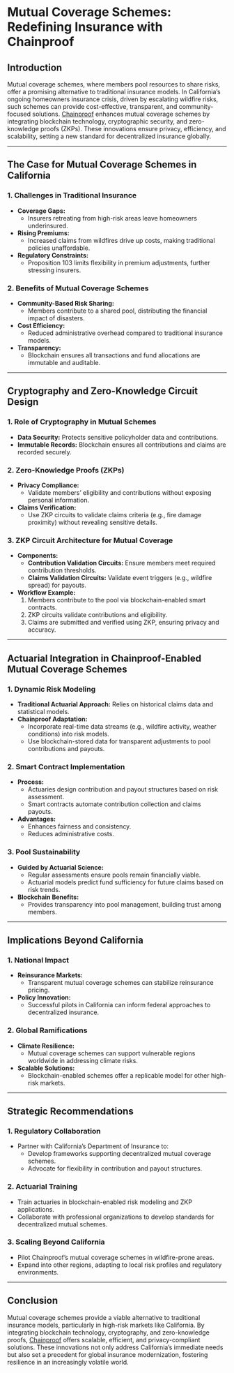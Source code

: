 # Mutual Coverage Schemes: Redefining Insurance with Chainproof

## Introduction

Mutual coverage schemes, where members pool resources to share risks, offer a promising alternative to traditional insurance models. In California’s ongoing homeowners insurance crisis, driven by escalating wildfire risks, such schemes can provide cost-effective, transparent, and community-focused solutions. [Chainproof](../CRYPTO/chainproof.md) enhances mutual coverage schemes by integrating blockchain technology, cryptographic security, and zero-knowledge proofs (ZKPs). These innovations ensure privacy, efficiency, and scalability, setting a new standard for decentralized insurance globally.

***

## The Case for Mutual Coverage Schemes in California

### 1. **Challenges in Traditional Insurance**

* **Coverage Gaps:**
  * Insurers retreating from high-risk areas leave homeowners underinsured.
* **Rising Premiums:**
  * Increased claims from wildfires drive up costs, making traditional policies unaffordable.
* **Regulatory Constraints:**
  * Proposition 103 limits flexibility in premium adjustments, further stressing insurers.

### 2. **Benefits of Mutual Coverage Schemes**

* **Community-Based Risk Sharing:**
  * Members contribute to a shared pool, distributing the financial impact of disasters.
* **Cost Efficiency:**
  * Reduced administrative overhead compared to traditional insurance models.
* **Transparency:**
  * Blockchain ensures all transactions and fund allocations are immutable and auditable.

***

## Cryptography and Zero-Knowledge Circuit Design

### 1. **Role of Cryptography in Mutual Schemes**

* **Data Security:** Protects sensitive policyholder data and contributions.
* **Immutable Records:** Blockchain ensures all contributions and claims are recorded securely.

### 2. **Zero-Knowledge Proofs (ZKPs)**

* **Privacy Compliance:**
  * Validate members’ eligibility and contributions without exposing personal information.
* **Claims Verification:**
  * Use ZKP circuits to validate claims criteria (e.g., fire damage proximity) without revealing sensitive details.

### 3. **ZKP Circuit Architecture for Mutual Coverage**

* **Components:**
  * **Contribution Validation Circuits:** Ensure members meet required contribution thresholds.
  * **Claims Validation Circuits:** Validate event triggers (e.g., wildfire spread) for payouts.
* **Workflow Example:**
  1. Members contribute to the pool via blockchain-enabled smart contracts.
  2. ZKP circuits validate contributions and eligibility.
  3. Claims are submitted and verified using ZKP, ensuring privacy and accuracy.

***

## Actuarial Integration in Chainproof-Enabled Mutual Coverage Schemes

### 1. **Dynamic Risk Modeling**

* **Traditional Actuarial Approach:** Relies on historical claims data and statistical models.
* **Chainproof Adaptation:**
  * Incorporate real-time data streams (e.g., wildfire activity, weather conditions) into risk models.
  * Use blockchain-stored data for transparent adjustments to pool contributions and payouts.

### 2. **Smart Contract Implementation**

* **Process:**
  * Actuaries design contribution and payout structures based on risk assessment.
  * Smart contracts automate contribution collection and claims payouts.
* **Advantages:**
  * Enhances fairness and consistency.
  * Reduces administrative costs.

### 3. **Pool Sustainability**

* **Guided by Actuarial Science:**
  * Regular assessments ensure pools remain financially viable.
  * Actuarial models predict fund sufficiency for future claims based on risk trends.
* **Blockchain Benefits:**
  * Provides transparency into pool management, building trust among members.

***

## Implications Beyond California

### 1. **National Impact**

* **Reinsurance Markets:**
  * Transparent mutual coverage schemes can stabilize reinsurance pricing.
* **Policy Innovation:**
  * Successful pilots in California can inform federal approaches to decentralized insurance.

### 2. **Global Ramifications**

* **Climate Resilience:**
  * Mutual coverage schemes can support vulnerable regions worldwide in addressing climate risks.
* **Scalable Solutions:**
  * Blockchain-enabled schemes offer a replicable model for other high-risk markets.

***

## Strategic Recommendations

### 1. **Regulatory Collaboration**

* Partner with California’s Department of Insurance to:
  * Develop frameworks supporting decentralized mutual coverage schemes.
  * Advocate for flexibility in contribution and payout structures.

### 2. **Actuarial Training**

* Train actuaries in blockchain-enabled risk modeling and ZKP applications.
* Collaborate with professional organizations to develop standards for decentralized mutual schemes.

### 3. **Scaling Beyond California**

* Pilot Chainproof’s mutual coverage schemes in wildfire-prone areas.
* Expand into other regions, adapting to local risk profiles and regulatory environments.

***

## Conclusion

Mutual coverage schemes provide a viable alternative to traditional insurance models, particularly in high-risk markets like California. By integrating blockchain technology, cryptography, and zero-knowledge proofs, [Chainproof](../CRYPTO/chainproof.md) offers scalable, efficient, and privacy-compliant solutions. These innovations not only address California’s immediate needs but also set a precedent for global insurance modernization, fostering resilience in an increasingly volatile world.
